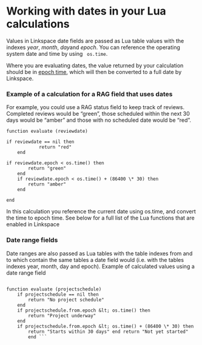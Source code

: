 

# Working with dates in your Lua calculations

Values in Linkspace date fields are passed as Lua table values with the indexes *year*, *month*, *day*and *epoch*. You can reference the operating system date and time by using ``` os.time```.

Where you are evaluating dates, the value returned by your calculation should be in [epoch time](https://www.epochconverter.com/), which will then be converted to a full date by Linkspace.

### Example of a calculation for a RAG field that uses dates

For example, you could use a RAG status field to keep track of reviews. Completed reviews would be “green”, those scheduled within the next 30 days would be “amber” and those with no scheduled date would be “red”.

```
function evaluate (reviewdate)

if reviewdate == nil then
            return "red"
    end

if reviewdate.epoch < os.time() then
        return "green"
    end
    if reviewdate.epoch < os.time() + (86400 \* 30) then
        return "amber"
    end

end
```

In this calculation you reference the current date using os.time, and convert the time to epoch time. See below for a full list of the Lua functions that are enabled in Linkspace

### Date range fields

Date ranges are also passed as Lua tables with the table indexes from and to which contain the same tables a date field would (i.e. with the tables indexes year, month, day and epoch). Example of calculated values using a date range field 
```

function evaluate (projectschedule) 
    if projectschedule == nil then 
        return "No project schedule" 
    end 
    if projectschedule.from.epoch &lt; os.time() then  
        return "Project underway" 
    end 
    if projectschedule.from.epoch &lt; os.time() + (86400 \* 30) then   
        return "Starts within 30 days" end return "Not yet started" 
        end ```
